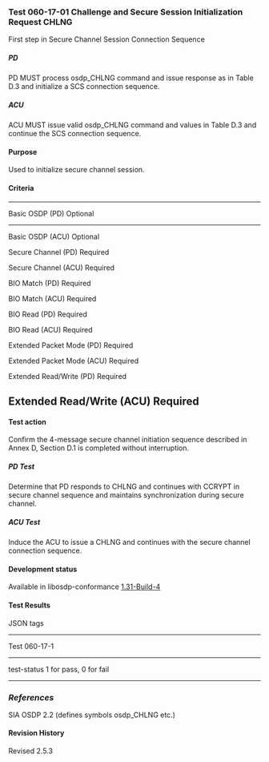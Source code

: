 ### Test 060-17-01 Challenge and Secure Session Initialization Request CHLNG

First step in Secure Channel Session Connection Sequence

##### PD

PD MUST process osdp_CHLNG command and issue response as in Table D.3
and initialize a SCS connection sequence.

##### ACU

ACU MUST issue valid osdp_CHLNG command and values in Table D.3 and
continue the SCS connection sequence.

#### Purpose

Used to initialize secure channel session.

#### Criteria

  -----------------------------------------------------------------------
  Basic OSDP (PD)                     Optional
  ----------------------------------- -----------------------------------
  Basic OSDP (ACU)                    Optional

  Secure Channel (PD)                 Required

  Secure Channel (ACU)                Required

  BIO Match (PD)                      Required

  BIO Match (ACU)                     Required

  BIO Read (PD)                       Required

  BIO Read (ACU)                      Required

  Extended Packet Mode (PD)           Required

  Extended Packet Mode (ACU)          Required

  Extended Read/Write (PD)            Required

  Extended Read/Write (ACU)           Required
  -----------------------------------------------------------------------

#### 

#### Test action

Confirm the 4-message secure channel initiation sequence described in
Annex D, Section D.1 is completed without interruption.

##### PD Test

Determine that PD responds to CHLNG and continues with CCRYPT in secure
channel sequence and maintains synchronization during secure channel.

##### ACU Test

Induce the ACU to issue a CHLNG and continues with the secure channel
connection sequence.

#### 

#### Development status

Available in libosdp-conformance
[1.31-Build-4](https://github.com/Security-Industry-Association/libosdp-conformance/releases/tag/1.31-4)

#### 

#### Test Results

JSON tags

  -----------------------------------------------------------------------
  Test                                060-17-1
  ----------------------------------- -----------------------------------
  test-status                         1 for pass, 0 for fail

  -----------------------------------------------------------------------

### *References*

SIA OSDP 2.2 (defines symbols osdp_CHLNG etc.)

#### Revision History

Revised 2.5.3
